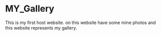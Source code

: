 # MY_Gallery
This is my first host website. on this website have some mine photos and this website represents my gallery.  
